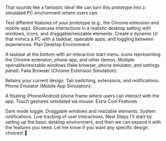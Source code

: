 That sounds like a fantastic idea! We can turn this prototype into a simulated PC environment where users can:

Test different features of your prototype (e.g., the Chrome extension and mobile app).
Showcase interactions in a realistic desktop setting with windows, icons, and draggable/resizable elements.
Create a dynamic UI that mimics a PC with a taskbar, openable apps, and toggling between experiences.
Plan
Desktop Environment:

A taskbar at the bottom with an interactive start menu.
Icons representing the Chrome extension, phone app, and other demos.
Multiple openable/resizable windows (fake browser, phone emulator, and settings panel).
Fake Browser (Chrome Extension Simulation):

Retains your current design.
Tab switching, extensions, and notifications.
Phone Emulator (Mobile App Simulation):

A floating iPhone/Android phone frame where users can interact with the app.
Touch gestures simulated via mouse.
Extra Cool Features:

Dark mode toggle.
Draggable windows and resizable elements.
System notifications.
Live tracking of user interactions.
Next Steps
I'll start by setting up the basic desktop environment, and then we can expand it with the features you need. Let me know if you want any specific design choices! 🚀